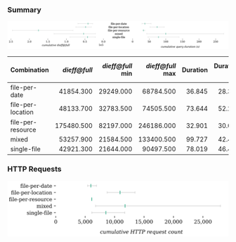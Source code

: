 ### Summary

![metrics](./metrics.svg)

| Combination | *dieff@full* | *dieff@full* min | *dieff@full* max | Duration | Duration min | Duration max | First result | First result min | First result max | Last result | Last result min | Last result max | HTTP requests | HTTP requests min | HTTP requests max | Queries |
| - | -: | -: | -: | -: | -: | -: | -: | -: | -: | -: | -: | -: | -: | -: | -: | -: |
| file-per-date | 41854.300 | 29249.000 | 68784.500 | 36.845 | 28.340 | 55.654 | 28.661 | 20.909 | 46.536 | 31.347 | 23.549 | 49.350 | 5969 | 5412 | 6918 | 27 |
| file-per-location | 48133.700 | 32783.500 | 74505.500 | 73.644 | 52.262 | 95.172 | 22.830 | 12.174 | 55.495 | 24.754 | 14.204 | 57.471 | 10918 | 8741 | 13472 | 27 |
| file-per-resource | 175480.500 | 82197.000 | 246186.000 | 32.901 | 30.028 | 36.963 | 21.394 | 18.092 | 26.014 | 27.769 | 24.686 | 31.898 | 6114 | 6114 | 6114 | 27 |
| mixed | 53257.900 | 21584.500 | 133400.500 | 99.727 | 42.414 | 274.366 | 46.915 | 10.680 | 147.512 | 48.787 | 11.848 | 151.969 | 11772 | 6770 | 27987 | 27 |
| single-file | 42921.300 | 21644.000 | 90497.500 | 78.019 | 46.452 | 139.502 | 26.325 | 11.472 | 80.779 | 27.662 | 13.037 | 81.921 | 8510 | 6136 | 11719 | 27 |


### HTTP Requests

![http_requests](./http_requests.svg)